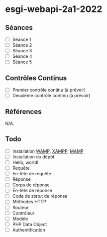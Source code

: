 # esgi-webapi-2a1-2022

## Séances

- [ ] Séance 1
- [ ] Séance 2
- [ ] Séance 3
- [ ] Séance 4
- [ ] Séance 5

## Contrôles Continus

- [ ] Premier contrôle continu (à prévoir)
- [ ] Deuxième contrôle continu (à prévoir)

## Références

N/A.

## Todo

- [ ] Installation [WAMP](https://www.wampserver.com/en/download-wampserver-64bits/), [XAMPP](https://www.apachefriends.org/download.html), [MAMP](https://www.mamp.info/en/windows/)
- [ ] Installation du dépôt
- [ ] Hello, world!
- [ ] Requête
- [ ] En-tête de requête
- [ ] Réponse
- [ ] Corps de réponse
- [ ] En-tête de réponse
- [ ] Code de statut de réponse
- [ ] Méthodes HTTP
- [ ] Routeur
- [ ] Contrôleur
- [ ] Modèle
- [ ] PHP Data Object
- [ ] Authentification

